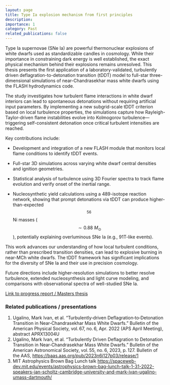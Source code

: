 ```yaml
---
layout: page
title: Type Ia explosion mechanism from first principles
description: 
importance: 1
category: Past
related_publications: false
---
```


Type Ia supernovae (SNe Ia) are powerful thermonuclear explosions of white dwarfs used as standardizable candles in cosmology. While their importance in constraining dark energy is well established, the exact physical mechanism behind their explosions remains unresolved. This thesis presents the first application of a laboratory-validated, turbulently driven deflagration-to-detonation transition (tDDT) model to full-star three-dimensional simulations of near-Chandrasekhar mass white dwarfs using the FLASH hydrodynamics code.

The study investigates how turbulent flame interactions in white dwarf interiors can lead to spontaneous detonations without requiring artificial input parameters. By implementing a new subgrid-scale tDDT criterion based on local turbulence properties, the simulations capture how Rayleigh-Taylor-driven flame instabilities evolve into Kolmogorov turbulence—triggering self-consistent detonation once critical turbulent intensities are reached.

Key contributions include:

* Development and integration of a new FLASH module that monitors local flame conditions to identify tDDT events.

* Full-star 3D simulations across varying white dwarf central densities and ignition geometries.

* Statistical analysis of turbulence using 3D Fourier spectra to track flame evolution and verify onset of the inertial range.

* Nucleosynthetic yield calculations using a 489-isotope reaction network, showing that prompt detonations via tDDT can produce higher-than-expected $${}^{56}$$Ni masses ($$\sim 0.88~M_\odot$$), potentially explaining overluminous SNe Ia (e.g., 91T-like events).

This work advances our understanding of how local turbulent conditions, rather than prescribed transition densities, can lead to explosive burning in near-MCh white dwarfs. The tDDT framework has significant implications for the diversity of SNe Ia and their use in precision cosmology.

Future directions include higher-resolution simulations to better resolve turbulence, extended nucleosynthesis and light curve modeling, and comparisons with observational spectra of well-studied SNe Ia.

[Link to progress report / Masters thesis](https://repository.lib.umassd.edu/esploro/outputs/graduate/Turbulently-driven-deflagration-to-detonation-transition-in-near-Chandrasekhar/9914424800801301) 

### Related publications / presentations
1. Ugalino, Mark Ivan, et al. “Turbulently‑driven Deflagration‑to‑Detonation Transition in Near‑Chandrasekhar Mass White Dwarfs.” Bulletin of the American Physical Society, vol. 67, no. 6, Apr. 2022 (APS April Meeting), abstract APRX13004U
2. Ugalino, Mark Ivan, et al. “Turbulently Driven Deflagration to Detonation Transition in Near‑Chandrasekhar Mass White Dwarfs.” Bulletin of the American Astronomical Society, vol. 55, no. 6, 2023, p. 127. Bulletin of the AAS, https://baas.aas.org/pub/2023n6i127p03/release/1
3. MIT Astrophysics Brown Bag Lunch talk https://spaceweb-dev.mit.edu/events/astrophysics-brown-bag-lunch-talk-1-31-2022-speakers-jan-scholtz-cambridge-university-and-mark-ivan-ugalino-umass-dartmouth/
